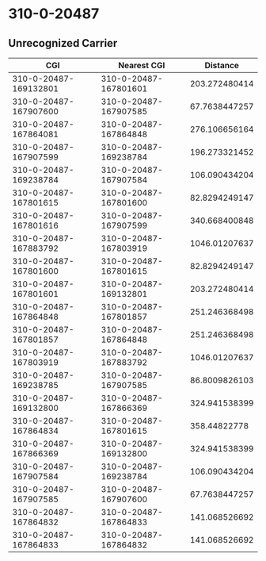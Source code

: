 # 310-0-20487
## Unrecognized Carrier


| CGI | Nearest CGI | Distance |
|-----|-------------|----------|
| 310-0-20487-169132801 | 310-0-20487-167801601 | 203.272480414 |
| 310-0-20487-167907600 | 310-0-20487-167907585 | 67.7638447257 |
| 310-0-20487-167864081 | 310-0-20487-167864848 | 276.106656164 |
| 310-0-20487-167907599 | 310-0-20487-169238784 | 196.273321452 |
| 310-0-20487-169238784 | 310-0-20487-167907584 | 106.090434204 |
| 310-0-20487-167801615 | 310-0-20487-167801600 | 82.8294249147 |
| 310-0-20487-167801616 | 310-0-20487-167907599 | 340.668400848 |
| 310-0-20487-167883792 | 310-0-20487-167803919 | 1046.01207637 |
| 310-0-20487-167801600 | 310-0-20487-167801615 | 82.8294249147 |
| 310-0-20487-167801601 | 310-0-20487-169132801 | 203.272480414 |
| 310-0-20487-167864848 | 310-0-20487-167801857 | 251.246368498 |
| 310-0-20487-167801857 | 310-0-20487-167864848 | 251.246368498 |
| 310-0-20487-167803919 | 310-0-20487-167883792 | 1046.01207637 |
| 310-0-20487-169238785 | 310-0-20487-167907585 | 86.8009826103 |
| 310-0-20487-169132800 | 310-0-20487-167866369 | 324.941538399 |
| 310-0-20487-167864834 | 310-0-20487-167801615 | 358.44822778 |
| 310-0-20487-167866369 | 310-0-20487-169132800 | 324.941538399 |
| 310-0-20487-167907584 | 310-0-20487-169238784 | 106.090434204 |
| 310-0-20487-167907585 | 310-0-20487-167907600 | 67.7638447257 |
| 310-0-20487-167864832 | 310-0-20487-167864833 | 141.068526692 |
| 310-0-20487-167864833 | 310-0-20487-167864832 | 141.068526692 |
